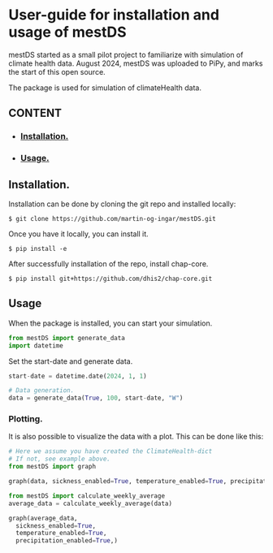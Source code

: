 # User-guide for installation and usage of mestDS

mestDS started as a small pilot project to familiarize with simulation of climate health data. August 2024, mestDS was uploaded to PiPy, and marks the start of this open source.

The package is used for simulation of climateHealth data.

## CONTENT
- ### [Installation.](#installation)
- ### [Usage.](#usage)



## Installation.
Installation can be done by cloning the git repo and installed locally:
```
$ git clone https://github.com/martin-og-ingar/mestDS.git 
```

Once you have it locally, you can install it.
```
$ pip install -e
```
After successfully installation of the repo, install chap-core.
```
$ pip install git+https://github.com/dhis2/chap-core.git
```



## Usage
When the package is installed, you can start your simulation.
```python
from mestDS import generate_data
import datetime  
```

Set the start-date and generate data.
```python
start-date = datetime.date(2024, 1, 1)

# Data generation.
data = generate_data(True, 100, start-date, "W")
```

### Plotting.
It is also possible to visualize the data with a plot.
This can be done like this:
```python
# Here we assume you have created the ClimateHealth-dict
# If not, see example above.
from mestDS import graph

graph(data, sickness_enabled=True, temperature_enabled=True, precipitation_enabled=True)
```
```python
from mestDS import calculate_weekly_average
average_data = calculate_weekly_average(data)

graph(average_data,
  sickness_enabled=True,
  temperature_enabled=True,
  precipitation_enabled=True,)
```
